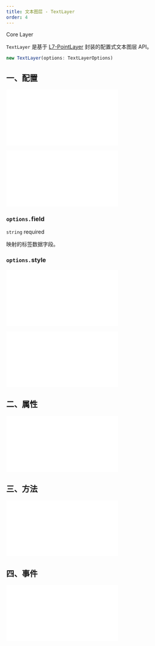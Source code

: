 ```yaml
---
title: 文本图层 - TextLayer
order: 4
---
```


<Badge type="success" text="Core Layer">Core Layer</Bdage>

`TextLayer` 是基于 [L7-PointLayer](https://l7.antv.vision/zh/docs/api/point_layer/pointlayer) 封装的配置式文本图层 API。

```ts
new TextLayer(options: TextLayerOptions)
```

## 一、配置

<embed src="@/docs/common/base-layers/base-common/options.zh.md"></embed>

<embed src="@/docs/common/base-layers/point-layer/source.zh.md"></embed>

### `options.`field

`string` required

映射的标签数据字段。

### `options.`style

<embed src="@/docs/common/base-layers/text-layer/style.zh.md"></embed>

<embed src="@/docs/common/attribute/state.zh.md"></embed>

## 二、属性

<embed src="@/docs/common/base-layers/base-common/attribute.zh.md"></embed>

## 三、方法

<embed src="@/docs/common/base-layers/base-common/method.zh.md"></embed>

## 四、事件

<embed src="@/docs/common/base-layers/base-common/event.zh.md"></embed>
